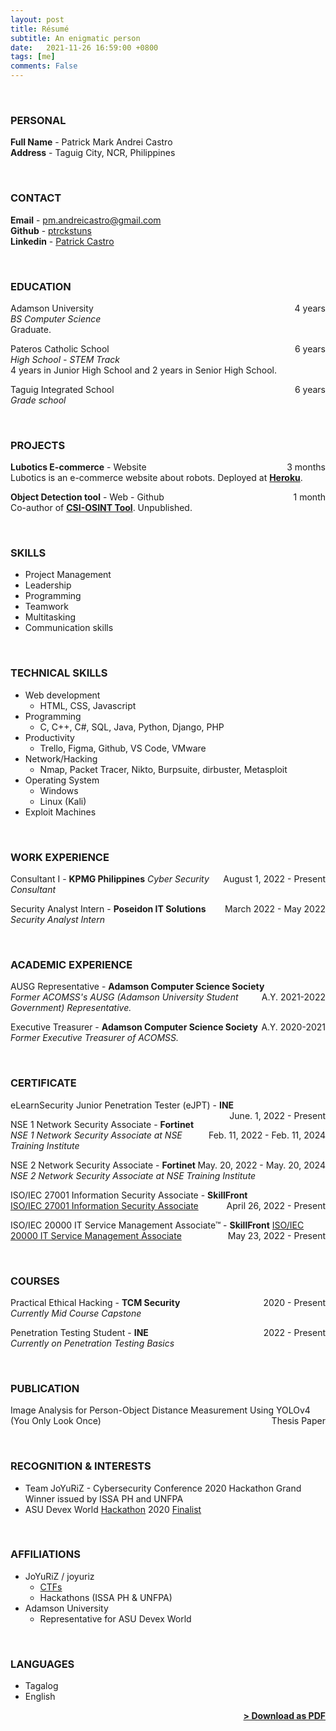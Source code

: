 ```yaml
---
layout: post
title: Résumé
subtitle: An enigmatic person
date:   2021-11-26 16:59:00 +0800
tags: [me]
comments: False
---
```


<br>

### PERSONAL
**Full Name** - Patrick Mark Andrei Castro <br>
**Address** - Taguig City, NCR, Philippines

<br>

### CONTACT
**Email** - pm.andreicastro@gmail.com <br>
**Github** - <a href="https://github.com/ptrckstuns">ptrckstuns</a> <br>
**Linkedin** - <a href="https://in.linkedin.com/in/ptrckstuns">Patrick Castro</a>

<br>

### EDUCATION

Adamson University <span style="float: right; ">4 years</span>  
*BS Computer Science* <br>
Graduate.
 
Pateros Catholic School <span style="float: right; ">6 years</span>  
*High School - STEM Track* <br>
4 years in Junior High School and 2 years in Senior High School.

Taguig Integrated School <span style="float: right; ">6 years</span>  
*Grade school* <br>

<br>

### PROJECTS
**Lubotics E-commerce** - Website <span style="float: right; ">3 months</span>  
Lubotics is an e-commerce website about robots. Deployed at <strong><a href="http://lubotics.herokuapp.com">Heroku</a></strong>.

**Object Detection tool** - Web - Github <span style="float: right; ">1 month</span>  
Co-author of <strong><a href="https://github.com/aerasmo/csi-osint-tool">CSI-OSINT Tool</a></strong>. Unpublished.

<br>

### SKILLS
- Project Management
- Leadership
- Programming
- Teamwork
- Multitasking
- Communication skills

<br>

### TECHNICAL SKILLS
- Web development
  - HTML, CSS, Javascript
- Programming
  - C, C++, C#, SQL, Java, Python, Django, PHP
- Productivity
  - Trello, Figma, Github, VS Code, VMware
- Network/Hacking
  - Nmap, Packet Tracer, Nikto, Burpsuite, dirbuster, Metasploit
- Operating System
  - Windows
  - Linux (Kali)
- Exploit Machines

<br>

### WORK EXPERIENCE

Consultant I - **KPMG Philippines** <span style="float: right; ">August 1, 2022 - Present</span> 
*Cyber Security Consultant* 

Security Analyst Intern - **Poseidon IT Solutions** <span style="float: right; ">March 2022 - May 2022</span>  
*Security Analyst Intern*

<br>

### ACADEMIC EXPERIENCE

AUSG Representative - **Adamson Computer Science Society** <span style="float: right; ">A.Y. 2021-2022</span>  
*Former ACOMSS's AUSG (Adamson University Student Government) Representative.*

Executive Treasurer - **Adamson Computer Science Society** <span style="float: right; ">A.Y. 2020-2021</span>  
*Former Executive Treasurer of ACOMSS.*

<br>

### CERTIFICATE
eLearnSecurity Junior Penetration Tester (eJPT) - **INE** <span style="float: right; ">June. 1, 2022 - Present</span>  

NSE 1 Network Security Associate - **Fortinet** <span style="float: right; ">Feb. 11, 2022 - Feb. 11, 2024</span>  
*NSE 1 Network Security Associate at NSE Training Institute*

NSE 2 Network Security Associate - **Fortinet** <span style="float: right; ">May. 20, 2022 - May. 20, 2024</span>  
*NSE 2 Network Security Associate at NSE Training Institute*

ISO/IEC 27001 Information Security Associate - **SkillFront** <span style="float: right; ">April 26, 2022 - Present</span>  
[ISO/IEC 27001 Information Security Associate](https://www.skillfront.com/Badges/61166108718252)

ISO/IEC 20000 IT Service Management Associate™ - **SkillFront** <span style="float: right; ">May 23, 2022 - Present</span> 
[ISO/IEC 20000 IT Service Management Associate](https://www.skillfront.com/Badges/01071034286492) 

<br>

### COURSES
Practical Ethical Hacking - **TCM Security** <span style="float: right; ">2020 - Present</span>  
*Currently Mid Course Capstone*

Penetration Testing Student - **INE** <span style="float: right; ">2022 - Present</span>  
*Currently on Penetration Testing Basics*

<br>

### PUBLICATION
Image Analysis for Person-Object Distance Measurement Using YOLOv4 (You Only Look Once) <span style="float: right; ">Thesis Paper</span>

<br>

### RECOGNITION & INTERESTS
- Team JoYuRiZ - Cybersecurity Conference 2020 Hackathon Grand Winner issued by ISSA PH and UNFPA
- ASU Devex World <a href="https://pages.devex.com/devex-world-2020-hackathon.html">Hackathon</a> 2020 <a href="https://youtu.be/ZoB3PmofY2s">Finalist</a>

<br>

### AFFILIATIONS
- JoYuRiZ / joyuriz
  - <a href="https://ctftime.org/team/163844">CTFs</a>
  - Hackathons (ISSA PH & UNFPA)
- Adamson University 
  - Representative for ASU Devex World

<br>

### LANGUAGES
- Tagalog
- English

<span style="float: right; "><a href="{{ '/assets/pdf/resume.pdf' | prepend: site.baseurl }}"><strong>> Download as PDF</strong></a> </span>
<br>